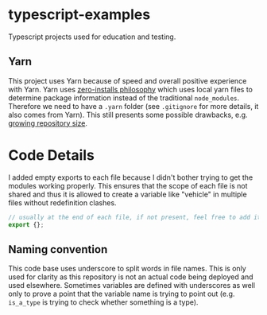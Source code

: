 # typescript-examples

Typescript projects used for education and testing.

## Yarn

This project uses Yarn because of speed and overall positive experience with Yarn. Yarn uses [zero-installs philosophy](https://yarnpkg.com/features/zero-installs) which uses local yarn files to determine package information instead of the traditional `node_modules`. Therefore we need to have a `.yarn` folder (see `.gitignore` for more details, it also comes from Yarn). This still presents some possible drawbacks, e.g. [growing repository size](https://yarnpkg.com/features/zero-installs#what-does-this-do-to-my-repository-size).

# Code Details

I added empty exports to each file because I didn't bother trying to get the modules working properly. This ensures that the scope of each file is not shared and thus it is allowed to create a variable like "vehicle" in multiple files without
redefinition clashes.

```ts
// usually at the end of each file, if not present, feel free to add it
export {};
```

## Naming convention

This code base uses underscore to split words in file names. This is only used for clarity as this repository is not an actual code being deployed and used elsewhere. Sometimes variables are defined with underscores as well only to prove a point that the variable name is trying to point out (e.g. `is_a_type` is trying to check whether something is a type).
